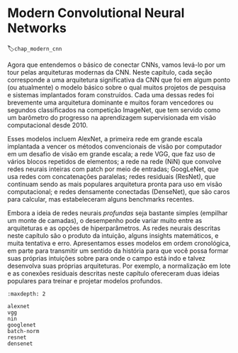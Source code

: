 # Modern Convolutional Neural Networks
:label:`chap_modern_cnn`

Agora que entendemos o básico de conectar CNNs,
vamos levá-lo por um tour pelas arquiteturas modernas da CNN.
Neste capítulo, cada seção corresponde
a uma arquitetura significativa da CNN que foi
em algum ponto (ou atualmente) o modelo básico
sobre o qual muitos projetos de pesquisa e sistemas implantados foram construídos.
Cada uma dessas redes foi brevemente uma arquitetura dominante
e muitos foram vencedores ou segundos classificados na competição ImageNet,
que tem servido como um barômetro do progresso
na aprendizagem supervisionada em visão computacional desde 2010.

Esses modelos incluem AlexNet, a primeira rede em grande escala implantada a
vencer os métodos convencionais de visão por computador em um desafio de visão em grande escala;
a rede VGG, que faz uso de vários blocos repetidos de elementos; a rede na rede (NiN) que convolve
redes neurais inteiras com patch por meio de entradas;
GoogLeNet, que usa redes com concatenações paralelas;
redes residuais (ResNet), que continuam sendo as mais populares
arquitetura pronta para uso em visão computacional;
e redes densamente conectadas (DenseNet),
que são caros para calcular, mas estabeleceram alguns benchmarks recentes.

Embora a ideia de redes neurais *profundas* seja bastante simples
(empilhar um monte de camadas),
o desempenho pode variar muito entre as arquiteturas e as opções de hiperparâmetros.
As redes neurais descritas neste capítulo
são o produto da intuição, alguns insights matemáticos,
e muita tentativa e erro.
Apresentamos esses modelos em ordem cronológica,
em parte para transmitir um sentido da história
para que você possa formar suas próprias intuições
sobre para onde o campo está indo
e talvez desenvolva suas próprias arquiteturas.
Por exemplo,
a normalização em lote e as conexões residuais descritas neste capítulo ofereceram duas ideias populares para treinar e projetar modelos profundos.

```toc
:maxdepth: 2

alexnet
vgg
nin
googlenet
batch-norm
resnet
densenet
```

<!--stackedit_data:
eyJoaXN0b3J5IjpbODc1MTAyODQyLC0xMDkwNzQ0NzExXX0=
-->